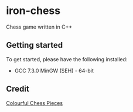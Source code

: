 # iron-chess
Chess game written in C++

## Getting started
To get started, please have the following installed:

- GCC 7.3.0 MinGW (SEH) - 64-bit

## Credit
[Colourful Chess Pieces](https://opengameart.org/content/colorful-chess-pieces)
